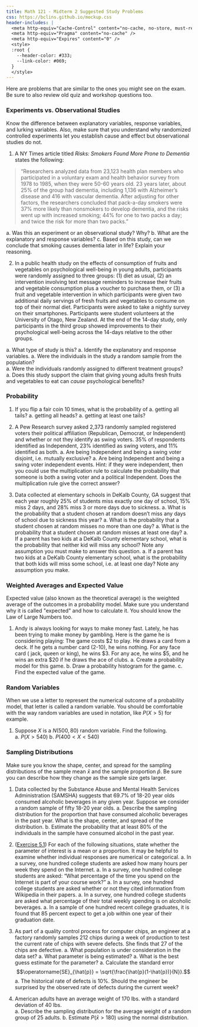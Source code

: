 ```yaml
---
title: Math 121 - Midterm 2 Suggested Study Problems
css: https://bclins.github.io/mockup.css
header-includes: |
  <meta http-equiv="Cache-Control" content="no-cache, no-store, must-revalidate" />
  <meta http-equiv="Pragma" content="no-cache" />
  <meta http-equiv="Expires" content="0" />
  <style>
  :root {
    --header-color:	#333; 
    --link-color: #069; 
  }
  </style>
---
```



Here are problems that are similar to the ones you might see on the exam. Be sure to also review old quiz and workshop questions too. 


### Experiments vs. Observational Studies 

Know the difference between explanatory variables, response variables, and lurking variables. Also, make sure that you understand why randomized controlled experiments let you establish cause and effect but observational studies do not.

1. A NY Times article titled *Risks: Smokers Found More Prone to Dementia* states the following: 

> “Researchers analyzed data from 23,123 health plan members who participated in a voluntary exam and
> health behavior survey from 1978 to 1985, when they were 50-60 years old. 23 years later, about 25% of
> the group had dementia, including 1,136 with Alzheimer’s disease and 416 with vascular dementia. After
> adjusting for other factors, the researchers concluded that pack-a-day smokers were 37% more likely than
> nonsmokers to develop dementia, and the risks went up with increased smoking; 44% for one to two packs
> a day; and twice the risk for more than two packs.”

a. Was this an experiment or an observational study?  Why?
b. What are the explanatory and response variables?
c. Based on this study, can we conclude that smoking causes dementia later in life? Explain your reasoning.

2. In a public health study on the effects of consumption of fruits and vegetables
on psychological well-being in young adults, participants were randomly assigned to three groups: (1) diet
as usual, (2) an intervention involving text message reminders to increase their fruits
and vegetable consumption plus a voucher to purchase them, or (3) a fruit and vegetable intervention in
which participants were given two additional daily servings of fresh fruits and vegetables to consume on top
of their normal diet. Participants were asked to take a nightly survey on their smartphones. Participants
were student volunteers at the University of Otago, New Zealand. At the end of the 14-day study, only
participants in the third group showed improvements to their psychological well-being across the 14-days
relative to the other groups.

a. What type of study is this?
a. Identify the explanatory and response variables.
a. Were the individuals in the study a random sample from the population?  
a. Were the individuals randomly assigned to different treatment groups?  
a. Does this study support the claim that giving young adults fresh fruits and vegetables to eat 
can *cause* psychological benefits?

### Probability

1.  If you flip a fair coin 10 times, what is the probability of
    a. getting all tails?
    a. getting all heads?
    a. getting at least one tails?

2. A Pew Research survey asked 2,373 randomly sampled registered voters their political
affiliation (Republican, Democrat, or Independent) and whether or not they identify as swing voters. 35%
of respondents identified as Independent, 23% identified as swing voters, and 11% identified as both. 
    a. Are being Independent and being a swing voter disjoint, i.e. mutually exclusive?
    a. Are being Independent and being a swing voter independent events.  Hint: if they were independent, then you could use the multiplication rule to calculate the probability that someone is both a swing voter and a political Independent. Does the multiplication rule give the correct answer?

3. Data collected at elementary schools in DeKalb County, GA suggest that each
year roughly 25% of students miss exactly one day of school, 15% miss 2 days, and 28% miss 3 or more days
due to sickness.
    a. What is the probability that a student chosen at random doesn’t miss any days of school due to sickness this year?
    a. What is the probability that a student chosen at random misses no more than one day?
    a. What is the probability that a student chosen at random misses at least one day?
    a. If a parent has two kids at a DeKalb County elementary school, what is the probability that neither kid will miss any school? Note any assumption you must make to answer this question.
    a. If a parent has two kids at a DeKalb County elementary school, what is the probability that both kids will miss some school, i.e. at least one day? Note any assumption you make.
 


### Weighted Averages and Expected Value

Expected value (also known as the theoretical average) is the weighted average of the outcomes in a probability model.  Make sure you understand why it is called "expected" and how to calculate it. You should know the Law of Large Numbers too.

1. Andy is always looking for ways to make money fast. Lately, he has been trying to
make money by gambling. Here is the game he is considering playing: The game costs $2 to play. He draws
a card from a deck. If he gets a number card (2-10), he wins nothing. For any face card ( jack, queen or
king), he wins $3. For any ace, he wins $5, and he wins an extra $20 if he draws the ace of clubs.
    a. Create a probability model for this game. 
    b. Draw a probability histogram for the game. 
    c. Find the expected value of the game.

### Random Variables

When we use a letter to represent the numerical outcome of a probability model, that letter is called a random variable. You should be comfortable with the way random variables are used in notation, like $P(X > 5)$ for example. 

1. Suppose $X$ is a $N(500,80)$ random variable.  Find the following.  
    a. $P(X > 540)$
    b. $P(400 < X < 540)$


### Sampling Distributions

Make sure you know the shape, center, and spread for the sampling distributions of the sample mean $\bar{x}$ and the sample proportion $\hat{p}$. Be sure you can describe how they change as the sample size gets larger.

1. Data collected by the Substance Abuse and Mental Health Services Administration (SAMSHA) suggests that 69.7% of 18-20 year olds consumed alcoholic beverages in any given year. Suppose we consider a random sample of fifty 18-20 year olds.
    a. Describe the sampling distribution for the proportion that have consumed alcoholic beverages in the past year.  What is the shape, center, and spread of the distribution. 
    b. Estimate the probability that at least 80% of the individuals in the sample have consumed alcohol in the past year. 

2. ([Exercise 5.1](http://people.hsc.edu/faculty-staff/blins/books/OpenIntroStats4e.pdf#eoce.5.1)) For each of the following situations, state whether the parameter of interest is a mean or a proportion. It may be helpful to examine whether individual responses are numerical or categorical.
    a. In a survey, one hundred college students are asked how many hours per week they spend on the Internet.
    a. In a survey, one hundred college students are asked: “What percentage of the time you spend on the Internet is part of your course work?”
    a. In a survey, one hundred college students are asked whether or not they cited information from Wikipedia in their papers.
    a. In a survey, one hundred college students are asked what percentage of their total weekly spending is on alcoholic beverages.
    a. In a sample of one hundred recent college graduates, it is found that 85 percent expect to get a job within one year of their graduation date.

2. As part of a quality control process for computer chips, an engineer at a factory randomly samples 212 chips during a week of production to test the current rate of chips with severe defects. She finds that 27 of the chips are defective.
    a. What population is under consideration in the data set?
    a. What parameter is being estimated?
    a. What is the best guess estimate for the parameter?
    a. Calculate the standard error 
$$\operatorname{SE}_{\hat{p}} = \sqrt{\frac{\hat{p}(1-\hat{p})}{N}}.$$
    a. The historical rate of defects is 10%. Should the engineer be surprised by the observed rate of defects during the current week?

3. American adults have an average weight of $170$ lbs. with a standard deviation of 40 lbs.  
    a. Describe the sampling distribution for the average weight of a random group of 25 adults. 
    b. Estimate $P(\bar{x} > 180)$ using the normal distribution. 



<br>
<br>
<br>
<br>
<br>
<br>
<br>
<br>
<br>
<br>
